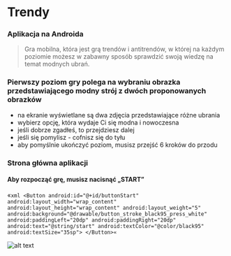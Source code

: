 # Trendy
### Aplikacja na Androida
> Gra mobilna, która jest grą trendów i antitrendów, w której na każdym poziomie możesz w zabawny sposób sprawdzić swoją wiedzę na temat modnych ubrań. 

### Pierwszy poziom gry polega na wybraniu obrazka przedstawiającego modny strój z dwóch proponowanych obrazków
* na ekranie wyświetlane są dwa zdjęcia przedstawiające różne ubrania
* wybierz opcję, która wydaje Ci się modna i nowoczesna
* jeśli dobrze zgadłeś, to przejdziesz dalej
* jeśli się pomylisz - cofnisz się do tyłu
* aby pomyślnie ukończyć poziom, musisz przejść 6 kroków do przodu




### Strona główna aplikacji 
#### Aby rozpocząć grę, musisz nacisnąć „START”

«`xml <Button
            android:id="@+id/buttonStart"
            android:layout_width="wrap_content"
            android:layout_height="wrap_content"
            android:layout_weight="5"
            android:background="@drawable/button_stroke_black95_press_white"
            android:paddingLeft="20dp"
            android:paddingRight="20dp"
            android:text="@string/start"
            android:textColor="@color/black95"
            android:textSize="35sp">
</Button>«`



![alt text](android/1.jpg)

